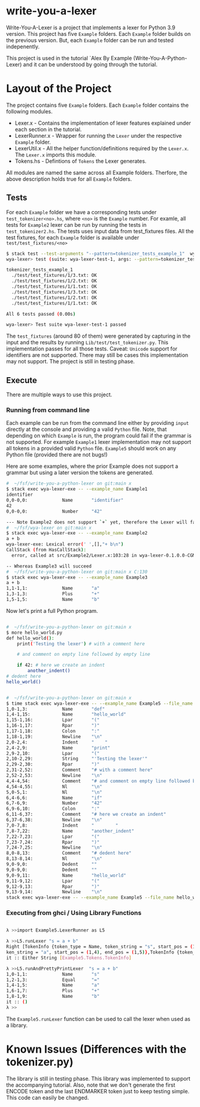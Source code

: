 # write-you-a-lexer

Write-You-A-Lexer is a project that implements a lexer for Python 3.9 version. This project has five `Example` folders. Each `Example` folder builds on the previous version. But, each `Example` folder can be run and tested indepenently.

This project is used in the tutorial `Alex By Example (Write-You-A-Python-Lexer) and it can be understood by going through the tutorial.

# Layout of the Project

The project contains five `Example` folders.  Each `Example` folder contains the following modules.

 - Lexer.x - Contains the implementation of lexer features explained under each section in the tutorial.
 - LexerRunner.x - Wrapper for running the `Lexer` under the respective `Example` folder.
 - LexerUtil.x - All the helper function/definitions required by the `Lexer.x`. The `Lexer.x` imports this module.
 - Tokens.hs   - Defintions of `Tokens` the Lexer generates.

All modules are named the same across all Example folders. Therfore, the above description holds true for all `Example` folders.

 ## Tests

 For each `Example` folder we have a corresponding tests under `test_tokenizer<no>.hs`, where `<no>` is the `Example` number. For examle, all tests for `Example2` lexer can be run by running the tests in `test_tokenizer2.hs`. The tests uses input data from test_fixtures files. All the test fixtures, for each `Example` folder is available under `test/test_fixtures/<no>`


``` bash
$ stack test --test-arguments "--pattern=tokenizer_tests_example_1"  wya-lexer:wya-lexer-test-1
wya-lexer> test (suite: wya-lexer-test-1, args: --pattern=tokenizer_tests_example_1)

tokenizer_tests_example_1
  ./test/test_fixtures/1/3.txt: OK
  ./test/test_fixtures/1/2.txt: OK
  ./test/test_fixtures/1/1.txt: OK
  ./test/test_fixtures/1/3.txt: OK
  ./test/test_fixtures/1/2.txt: OK
  ./test/test_fixtures/1/1.txt: OK

All 6 tests passed (0.00s)

wya-lexer> Test suite wya-lexer-test-1 passed

```

 The `test_fixtures` (around 80 of them) were generated by capturing in the input and the results by running `Lib/test/test_tokenizer.py`. This implementation passes for all those tests. Caveat: `Unicode` support for identifiers are not supported. There may still be cases this implementation may not support. The project is still in testing phase.

## Execute

There are multiple ways to use this project.

### Running from command line

Each example can be run from the command line either by providing `input` directly at the console and providing a valid `Python` file. Note, that depending on which `Example` is run, the program could fail if the grammar is not supported. For example `Example1` lexer implementation may not support all tokens in a provided valid `Python` file. `Example5` should work on any Python file (provided there are not bugs!)

Here are some examples, where the prior Example does not support a grammar but using a later version the tokens are generated.

``` bash
#  ~/fsf/write-you-a-python-lexer on git:main x
$ stack exec wya-lexer-exe -- --example_name Example1
identifier
0,0-0,0:             Name       "identifier"
42
0,0-0,0:             Number     "42"

--- Note Example2 does not support `+` yet, therefore the Lexer will fail
#  ~/fsf/wya-lexer on git:main x
$ stack exec wya-lexer-exe -- --example_name Example2
a + b
wya-lexer-exe: Lexical error(' ',[],"+ b\n")
CallStack (from HasCallStack):
  error, called at src/Example2/Lexer.x:103:28 in wya-lexer-0.1.0.0-CGMHpbYSL6uA5793UGrB8f:Example2.Lexer

-- Whereas Example3 will succeed
#  ~/fsf/write-you-a-python-lexer on git:main x C:130
$ stack exec wya-lexer-exe -- --example_name Example3
a + b
1,1-1,1:             Name       "a"
1,3-1,3:             Plus       "+"
1,5-1,5:             Name       "b"

```

Now let's print a full Python program.

``` bash

#  ~/fsf/write-you-a-python-lexer on git:main x
$ more hello_world.py
def hello_world():
    print('Testing the lexer') # with a comment here

    # and comment on empty line followed by empty line

    if 42: # here we create an indent
        another_indent()
# dedent here
hello_world()


#  ~/fsf/write-you-a-python-lexer on git:main x
$ time stack exec wya-lexer-exe -- --example_name Example5 --file_name hello_world.py
1,0-1,3:             Name       "def"
1,4-1,15:            Name       "hello_world"
1,15-1,16:           Lpar       "("
1,16-1,17:           Rpar       ")"
1,17-1,18:           Colon      ":"
1,18-1,19:           Newline    "\n"
2,0-2,4:             Indent     "    "
2,4-2,9:             Name       "print"
2,9-2,10:            Lpar       "("
2,10-2,29:           String     "'Testing the lexer'"
2,29-2,30:           Rpar       ")"
2,31-2,52:           Comment    "# with a comment here"
2,52-2,53:           Newline    "\n"
4,4-4,54:            Comment    "# and comment on empty line followed by empty line"
4,54-4,55:           Nl         "\n"
5,0-5,1:             Nl         "\n"
6,4-6,6:             Name       "if"
6,7-6,9:             Number     "42"
6,9-6,10:            Colon      ":"
6,11-6,37:           Comment    "# here we create an indent"
6,37-6,38:           Newline    "\n"
7,0-7,8:             Indent     "        "
7,8-7,22:            Name       "another_indent"
7,22-7,23:           Lpar       "("
7,23-7,24:           Rpar       ")"
7,24-7,25:           Newline    "\n"
8,0-8,13:            Comment    "# dedent here"
8,13-8,14:           Nl         "\n"
9,0-9,0:             Dedent     ""
9,0-9,0:             Dedent     ""
9,0-9,11:            Name       "hello_world"
9,11-9,12:           Lpar       "("
9,12-9,13:           Rpar       ")"
9,13-9,14:           Newline    "\n"
stack exec wya-lexer-exe -- --example_name Example5 --file_name hello_world.p  0.19s user 0.03s system 101% cpu 0.220 total

```

### Executing from ghci / Using Library Functions

``` bash

λ >>import Example5.LexerRunner as L5

λ >>L5.runLexer "s = a + b"
Right [TokenInfo {token_type = Name, token_string = "s", start_pos = (1,0), end_pos = (1,1)},TokenInfo {token_type = Equal, token_string = "=", start_pos = (1,2), end_pos = (1,3)},TokenInfo {token_type = Name, to
ken_string = "a", start_pos = (1,4), end_pos = (1,5)},TokenInfo {token_type = Plus, token_string = "+", start_pos = (1,6), end_pos = (1,7)},TokenInfo {token_type = Name, token_string = "b", start_pos = (1,8), end_pos = (1,9)}]
it :: Either String [Example5.Tokens.TokenInfo]

λ >>L5.runAndPrettyPrintLexer  "s = a + b"
1,0-1,1:             Name       "s"
1,2-1,3:             Equal      "="
1,4-1,5:             Name       "a"
1,6-1,7:             Plus       "+"
1,8-1,9:             Name       "b"
it :: ()
λ >>

```

The `Example5.runLexer` function can be used to call the lexer when used as a library.


# Known Issues (Differences with the tokenizer.py)

The library is still in testing phase. This library was implemented to support the accompanying tutorial. Also, note that we don't generate the first ENCODE token and the last ENDMARKER token just to keep testing simple. This code can easily be changed.
